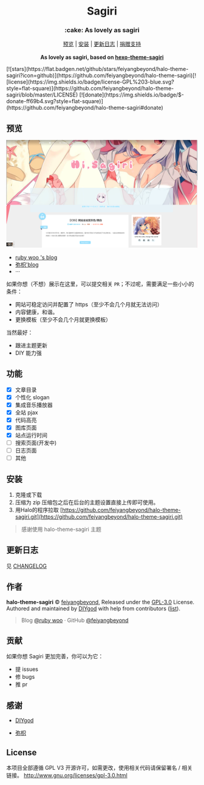 <h1 align="center">Sagiri</h1>
<h3 align="center">:cake: As lovely as sagiri</h3>

<p align="center">
  <a href="https://www.tsxygfy.cn">预览</a> | <a href="#安装">安装</a> | <a href="https://www.tsxygfy.cn/s/changelog.html">更新日志</a> | <a href="#donate">捐赠支持</a>
  <br />
  <br />
    <b>As lovely as sagiri, based on <a href="https://github.com/DIYgod/hexo-theme-sagiri">hexo-theme-sagiri</a></b></p>
[![stars](https://flat.badgen.net/github/stars/feiyangbeyond/halo-theme-sagiri?icon=github)](https://github.com/feiyangbeyond/halo-theme-sagiri)[![license](https://img.shields.io/badge/license-GPL%203-blue.svg?style=flat-square)](https://github.com/feiyangbeyond/halo-theme-sagiri/blob/master/LICENSE) [![donate](https://img.shields.io/badge/$-donate-ff69b4.svg?style=flat-square)](https://github.com/feiyangbeyond/halo-theme-sagiri#donate)

## 预览

![shot](./screenshot.png)



- [ruby woo 's blog](https://www.tsxygfy.cn)
- [弥枳'blog](https://blog.coor.top)
- ···

如果你想（不想）展示在这里，可以提交相关 `PR`；不过呢，需要满足一些小小的条件：

- 网站可稳定访问并配置了 https（至少不会几个月就无法访问）
- 内容健康，和谐。
- 更换模板（至少不会几个月就更换模板）

当然最好：

- 跟进主题更新
- DIY 能力强

## 功能

- [x] 文章目录
- [x] 个性化 slogan
- [x] 集成音乐播放器
- [x] 全站 pjax
- [x] 代码高亮
- [x] 图库页面
- [x] 站点运行时间
- [ ] 搜索页面(开发中)
- [ ] 日志页面
- [ ] 其他

## 安装

1. 克隆或下载
2. 压缩为 zip 压缩包之后在后台的主题设置直接上传即可使用。
3. 用Halo的程序拉取 [https://github.com/feiyangbeyond/halo-theme-sagiri.git](https://github.com/feiyangbeyond/halo-theme-sagiri.git)
> 感谢使用 halo-theme-sagiri 主题

## 更新日志

见 [CHANGELOG](https://www.tsxygfy.cn/s/changelog.html)

## 作者

**halo-theme-sagiri** © [feiyangbeyond](https://github.com/feiyangbeyond), Released under the [GPL-3.0](./LICENSE) License.<br>
Authored and maintained by [DIYgod](https://diygod.me) with help from contributors ([list](https://github.com/feiyangbeyond/halo-theme-sagiri/contributors)).

> Blog [@ruby woo](https://www.tsxygfy.cn) · GitHub [@feiyangbeyond](https://github.com/feiyangbeyond)

## 贡献

如果你想 Sagiri 更加完善，你可以为它：

- 提 issues
- 修 bugs
- 推 pr

## 感谢

- [DIYgod](https://diygod.me/)

- [弥枳](https://blog.coor.top)

## License

本项目全部遵循 GPL V3 开源许可，如需更改，使用相关代码请保留署名 / 相关链接。
http://www.gnu.org/licenses/gpl-3.0.html
